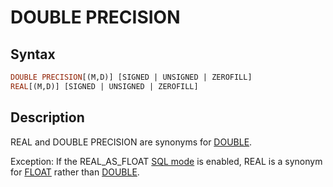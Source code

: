 # DOUBLE PRECISION

## Syntax

```sql
DOUBLE PRECISION[(M,D)] [SIGNED | UNSIGNED | ZEROFILL]
REAL[(M,D)] [SIGNED | UNSIGNED | ZEROFILL]
```

## Description

REAL and DOUBLE PRECISION are synonyms for [DOUBLE](/columns-storage-engines-and-plugins/data-types/data-types-numeric-data-types/double).

Exception: If the REAL_AS_FLOAT [SQL mode](/kb/en/sql_mode/) is enabled, 
REAL is a synonym for [FLOAT](/columns-storage-engines-and-plugins/data-types/data-types-numeric-data-types/float) rather than 
[DOUBLE](/columns-storage-engines-and-plugins/data-types/data-types-numeric-data-types/double).